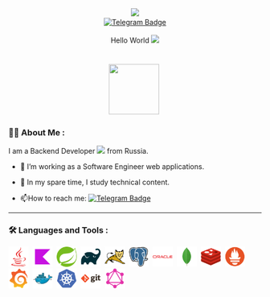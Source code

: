 <div id="header" align="center">
  <img src="https://icons.iconarchive.com/icons/designbolts/seo/256/Custom-Coding-icon.png" width="100"/>
</div>

<div id="badges" align="center">
  <a href="https://t.me/rudikone">
    <img src="https://img.shields.io/badge/Telegram-blue?logo=telegram&logoColor=white&style=for-the-badge" alt="Telegram Badge"/>
  </a>
</div>

<div id="view-counter" align="center">
  <img src="https://komarev.com/ghpvc/?username=rudikone&style=flat-square&color=blue" alt=""/>
</div>

<div id="hi" align="center">
  Hello World
    <img src="https://media.giphy.com/media/hvRJCLFzcasrR4ia7z/giphy.gif" width="30px"/>
</div>

<h1></h1>

<div align="center">
  <img src="https://icons.iconarchive.com/icons/elegantthemes/beautiful-flat/256/Creditcard-icon.png" width="100" height="100"/>&nbsp;
</div>

### :man_technologist: About Me :
I am a Backend Developer <img src="https://media.giphy.com/media/SUcApSWjPwQMARvcM8/giphy.gif" width="30"> from Russia.
- :telescope: I’m working as a Software Engineer web applications.

- :seedling: In my spare time, I study technical content.

- :mailbox:How to reach me: [![Telegram Badge](https://img.shields.io/badge/Telegram-blue?logo=telegram&logoColor=white)](https://t.me/rudikone)

---

### :hammer_and_wrench: Languages and Tools :
<div>
  <img src="https://github.com/devicons/devicon/blob/master/icons/java/java-plain.svg" title="Java" alt="Java" width="40" height="40"/>&nbsp;
  <img src="https://github.com/devicons/devicon/blob/master/icons/kotlin/kotlin-plain.svg" title="Kotlin" alt="Kotlin" width="40" height="40"/>&nbsp;
  <img src="https://github.com/devicons/devicon/blob/master/icons/spring/spring-original.svg" title="Spring" alt="Spring" width="40" height="40"/>&nbsp;
  <img src="https://github.com/devicons/devicon/blob/master/icons/gradle/gradle-plain.svg" title="Gradle" alt="Gradle" width="40" height="40"/>&nbsp;
  <img src="https://github.com/devicons/devicon/blob/master/icons/tomcat/tomcat-original.svg" title="Tomcat" alt="Spring" width="40" height="40"/>&nbsp;
  <img src="https://github.com/devicons/devicon/blob/master/icons/postgresql/postgresql-original.svg" title="Postgres" alt="Postgres" width="40" height="40"/>&nbsp;
  <img src="https://github.com/devicons/devicon/blob/master/icons/oracle/oracle-original.svg" title="Oracle" alt="Oracle" width="40" height="40"/>&nbsp;
  <img src="https://github.com/devicons/devicon/blob/master/icons/mongodb/mongodb-original.svg" title="Mongo" alt="Mongo" width="40" height="40"/>&nbsp;
  <img src="https://github.com/devicons/devicon/blob/master/icons/redis/redis-original.svg" title="Redis" alt="Redis" width="40" height="40"/>&nbsp;
  <img src="https://github.com/devicons/devicon/blob/master/icons/prometheus/prometheus-original.svg" title="Prometheus" alt="Prometheus" width="40" height="40"/>&nbsp;
  <img src="https://github.com/devicons/devicon/blob/master/icons/grafana/grafana-original.svg" title="Grafana" alt="Grafana" width="40" height="40"/>&nbsp;
  <img src="https://github.com/devicons/devicon/blob/master/icons/docker/docker-original.svg" title="Docker" alt="Docker" width="40" height="40"/>&nbsp;
  <img src="https://github.com/devicons/devicon/blob/master/icons/kubernetes/kubernetes-plain.svg" title="K8s" alt="K8s" width="40" height="40"/>&nbsp;
  <img src="https://github.com/devicons/devicon/blob/master/icons/git/git-original-wordmark.svg" title="Git" alt="Git" width="40" height="40"/>&nbsp;
  <img src="https://github.com/devicons/devicon/blob/master/icons/graphql/graphql-plain.svg" title="GraphQL" alt="GraphQL" width="40" height="40"/>&nbsp;
</div>
